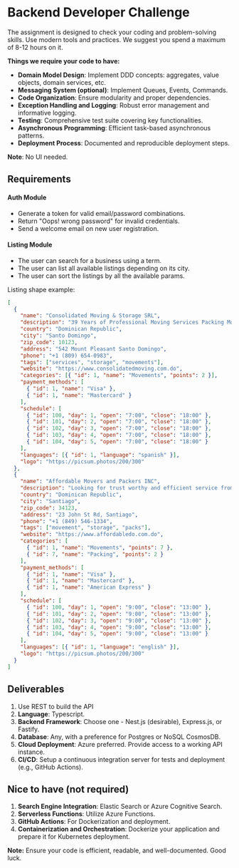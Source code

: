 # Backend Developer Challenge

The assignment is designed to check your coding and problem-solving skills. Use modern tools and practices. We suggest you spend a maximum of 8-12 hours on it.

**Things we require your code to have:**

- **Domain Model Design**: Implement DDD concepts: aggregates, value objects, domain services, etc.
- **Messaging System (optional)**: Implement Queues, Events, Commands.
- **Code Organization**: Ensure modularity and proper dependencies.
- **Exception Handling and Logging**: Robust error management and informative logging.
- **Testing**: Comprehensive test suite covering key functionalities.
- **Asynchronous Programming**: Efficient task-based asynchronous patterns.
- **Deployment Process**: Documented and reproducible deployment steps.

**Note**: No UI needed.

## Requirements

#### Auth Module

- Generate a token for valid email/password combinations.
- Return "Oops! wrong password" for invalid credentials.
- Send a welcome email on new user registration.

#### Listing Module

- The user can search for a business using a term.
- The user can list all available listings depending on its city.
- The user can sort the listings by all the available params.

Listing shape example:

```json
[
  {
    "name": "Consolidated Moving & Storage SRL",
    "description": "39 Years of Professional Moving Services Packing Moving Storage Local & Long Distance Fully Licensed & Insured WSIB Certified Guaranteed Competitive Quotations",
    "country": "Dominican Republic",
    "city": "Santo Domingo",
    "zip_code": 10123,
    "address": "542 Mount Pleasant Santo Domingo",
    "phone": "+1 (809) 654-0983",
    "tags": ["services", "storage", "movements"],
    "website": "https://www.consolidatedmoving.com.do",
    "categories": [{ "id": 1, "name": "Movements", "points": 2 }],
    "payment_methods": [
      { "id": 1, "name": "Visa" },
      { "id": 1, "name": "Mastercard" }
    ],
    "schedule": [
      { "id": 100, "day": 1, "open": "7:00", "close": "18:00" },
      { "id": 101, "day": 2, "open": "7:00", "close": "18:00" },
      { "id": 102, "day": 3, "open": "7:00", "close": "18:00" },
      { "id": 103, "day": 4, "open": "7:00", "close": "18:00" },
      { "id": 104, "day": 5, "open": "7:00", "close": "18:00" }
    ],
    "languages": [{ "id": 1, "language": "spanish" }],
    "logo": "https://picsum.photos/200/300"
  },
  {
    "name": "Affordable Movers and Packers INC",
    "description": "Looking for trust worthy and efficient service from local movers? You won’t be disappointed by our team of Affordable Movers! With the help of our professional movers, you will be ensured of an efficient relocation.",
    "country": "Dominican Republic",
    "city": "Santiago",
    "zip_code": 34123,
    "address": "23 John St Rd, Santiago",
    "phone": "+1 (849) 546-1334",
    "tags": ["movement", "storage", "packs"],
    "website": "https://www.affordabledo.com.do",
    "categories": [
      { "id": 1, "name": "Movements", "points": 7 },
      { "id": 7, "name": "Packing", "points": 2 }
    ],
    "payment_methods": [
      { "id": 1, "name": "Visa" },
      { "id": 1, "name": "Mastercard" },
      { "id": 1, "name": "American Express" }
    ],
    "schedule": [
      { "id": 100, "day": 1, "open": "9:00", "close": "13:00" },
      { "id": 101, "day": 2, "open": "9:00", "close": "13:00" },
      { "id": 102, "day": 3, "open": "9:00", "close": "13:00" },
      { "id": 103, "day": 4, "open": "9:00", "close": "13:00" },
      { "id": 104, "day": 5, "open": "9:00", "close": "13:00" }
    ],
    "languages": [{ "id": 1, "language": "english" }],
    "logo": "https://picsum.photos/200/300"
  }
]
```

## Deliverables

1. Use REST to build the API
2. **Language**: Typescript.
3. **Backend Framework**: Choose one - Nest.js (desirable), Express.js, or Fastify.
4. **Database**: Any, with a preference for Postgres or NoSQL CosmosDB.
5. **Cloud Deployment**: Azure preferred. Provide access to a working API instance.
6. **CI/CD**: Setup a continuous integration server for tests and deployment (e.g., GitHub Actions).

## Nice to have (not required)

1. **Search Engine Integration**: Elastic Search or Azure Cognitive Search.
2. **Serverless Functions**: Utilize Azure Functions.
3. **GitHub Actions**: For Dockerization and deployment.
4. **Containerization and Orchestration**: Dockerize your application and prepare it for Kubernetes deployment.

**Note:** Ensure your code is efficient, readable, and well-documented. Good luck.
